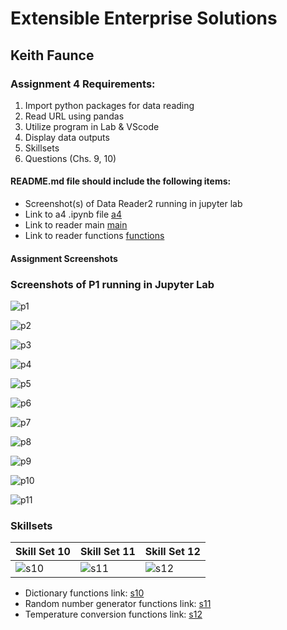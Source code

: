

# Extensible Enterprise Solutions

## Keith Faunce

### Assignment 4 Requirements:

1. Import python packages for data reading
2. Read URL using pandas
3. Utilize program in Lab & VScode
4. Display data outputs
5. Skillsets
6. Questions (Chs. 9, 10)


#### README.md file should include the following items:

* Screenshot(s) of Data Reader2 running in jupyter lab
* Link to a4 .ipynb file [a4](a4.ipynb)
* Link to reader main [main](DA2_main.py)
* Link to reader functions [functions](DA2_functions.py)

#### Assignment Screenshots

### Screenshots of P1 running in Jupyter Lab

![p1](p1.PNG)

![p2](p2.PNG)

![p3](p3.PNG)

![p4](p4.PNG)

![p5](p5.PNG)

![p6](p6.PNG)

![p7](p7.PNG)

![p8](p8.PNG)

![p9](p9.PNG)

![p10](p10.PNG)

![p11](p12.PNG)


### Skillsets

Skill Set 10           | Skill Set 11           | Skill Set 12           |
---------------------- | ---------------------- | ---------------------- |
 ![s10](s1.PNG)        | ![s11](s2.PNG)         | ![s12](s3.PNG)         |


* Dictionary functions link: [s10](s10_functions.py)
* Random number generator functions link: [s11](s11_functions.py)
* Temperature conversion functions link: [s12](s12_functions.py)

